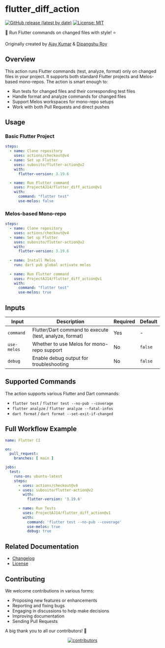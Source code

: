 # flutter_diff_action

[![GitHub release (latest by date)](https://img.shields.io/github/v/release/ProjectAJ14/flutter_diff_action)](https://github.com/ProjectAJ14/flutter_diff_action/releases)
[![License: MIT](https://img.shields.io/badge/License-MIT-yellow.svg)](https://opensource.org/licenses/MIT)

🎯 Run Flutter commands on changed files with style! ⭐

Originally created by [Ajay Kumar] & [Dipangshu Roy]

## Overview

This action runs Flutter commands (test, analyze, format) only on changed files in your project. It supports both standard Flutter projects and Melos-based mono-repos. The action is smart enough to:

- Run tests for changed files and their corresponding test files
- Handle format and analyze commands for changed files
- Support Melos workspaces for mono-repo setups
- Work with both Pull Requests and direct pushes

## Usage

### Basic Flutter Project

```yaml
steps:
  - name: Clone repository
    uses: actions/checkout@v4
  - name: Set up Flutter
    uses: subosito/flutter-action@v2
    with:
      flutter-version: 3.19.6

  - name: Run Flutter command
    uses: ProjectAJ14/flutter_diff_action@v1
    with:
      command: "flutter test"
      use-melos: false
```

### Melos-based Mono-repo

```yaml
steps:
  - name: Clone repository
    uses: actions/checkout@v4
  - name: Set up Flutter
    uses: subosito/flutter-action@v2
    with:
      flutter-version: 3.19.6
      
  - name: Install Melos
    run: dart pub global activate melos
    
  - name: Run Flutter command
    uses: ProjectAJ14/flutter_diff_action@v1
    with:
      command: "flutter test"
      use-melos: true
```

## Inputs

| Input         | Description                                             | Required | Default |
|---------------|---------------------------------------------------------|----------|---------|
| `command`     | Flutter/Dart command to execute (test, analyze, format) | Yes      | -       |
| `use-melos`   | Whether to use Melos for mono-repo support              | No       | `false` |
| `debug`       | Enable debug output for troubleshooting                 | No       | `false` |

## Supported Commands

The action supports various Flutter and Dart commands:

- `flutter test` / `flutter test --no-pub --coverage`
- `flutter analyze` / `flutter analyze --fatal-infos`
- `dart format` / `dart format --set-exit-if-changed`

## Full Workflow Example

```yaml
name: Flutter CI

on:
  pull_request:
    branches: [ main ]

jobs:
  test:
    runs-on: ubuntu-latest
    steps:
      - uses: actions/checkout@v4
      - uses: subosito/flutter-action@v2
        with:
          flutter-version: '3.19.6'
      
      - name: Run Tests
        uses: ProjectAJ14/flutter_diff_action@v1
        with:
          command: 'flutter test --no-pub --coverage'
          use-melos: true
          debug: true
```

## Related Documentation

- [Changelog](CHANGELOG.md)
- [License](LICENSE)

## Contributing

We welcome contributions in various forms:

- Proposing new features or enhancements
- Reporting and fixing bugs
- Engaging in discussions to help make decisions
- Improving documentation
- Sending Pull Requests

A big thank you to all our contributors! 🙌

<div align="center">
  <a href="https://github.com/ProjectAJ14/flutter_diff_action/graphs/contributors">
    <img src="https://contrib.rocks/image?repo=ProjectAJ14/flutter_diff_action" alt="contributors"/>
  </a>
</div>

[Ajay Kumar]: https://github.com/ProjectAJ14
[Dipangshu Roy]: https://github.com/droyder7
```